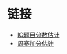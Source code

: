 # 链接

- <a href='https://zerotrac.github.io/leetcode_problem_rating/'>lC题目分数估计</a>
- <a href='https://lcpredictor.herokuapp.com/'>周赛加分估计</a>
